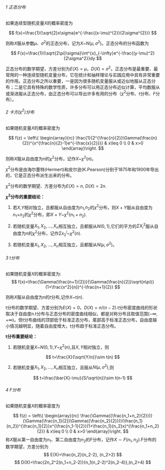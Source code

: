 ###### 1 正态分布

如果连续型随机变量$X$的概率密度为

$$
f(x)=\frac{1}{\sqrt{2}x\sigma}e^{-\frac{(x-\mu)^{2}}{2\sigma^{2}}}
$$

则称$X$服从参数$\mu$、$\sigma^{2}$的正态分布，记为$X$~$N(\mu,\sigma^{2})$。正态分布的分布函数为

$$ 
F(x)=\frac{1}{\sqrt{2\pi}\sigma}\int^{x}_{-\infty}e^{-\frac{(y-\mu)^2}{2\sigma^2}}dy
$$

正态分布的数学期望，方差分别为$E(X)=\mu$，$D(X)=\sigma^{2}$。正态分布是最重要、最常用的一种连续型随机变量分布，它在统计和抽样理论与实践应用中具有非常重要的作用。正态分布之所以重要，一是因为很多随机变量服从或近似地服从正态分布；二是它具有特殊的数学性质，许多分布可以用正态分布近似计算，平均数服从或渐进服从正态分布，由正态分布可以导出许多有用的分布（$\chi^2$分布、$t$分布、$F$分布）。

###### 2 卡方($\chi^{2}$)分布

如果随机变量$X$的概率密度为

$$
f(z) = \left\{ 
\begin{array}{rc}
\frac{1}{2^{\frac{n}{2}}\Gamma(\frac{n}{2})^{x^{\frac{n}{2}-1}e^{-\frac{x}{2}}}} & x\leq 0 \\ 
0 & x>0
\end{array}\right.
$$

则称$X$服从自由度为$n$的$\chi^2$分布，记作$X$~$\chi^2(n)$。

$\chi^2$分布是由海尔墨特(Hermert)和皮尔逊(K.Pearson)分别于1875年和1900年导出的，它是正态分布派生出来的分布。

$\chi^2$分布的数学期望、方差分布为$E(X)=n$, $D(X)=2n$.

**$\chi^2$分布的重要结论：**

1. 若$X$,$Y$相对独立，且都服从自由度为$n_1$,$n_2$的$\chi^2$分布，则$X+Y$服从自由度为$n_1+$$n_2$的$\chi^2$分布，即$X+Y$~$\chi^2(n_1+n_2)$.

2. 若随机变量$X_1,X_2,...,X_n$相互独立，且都服从$N(0,1)$,它们的平方的$\Sigma{X_{i}^{2}}$服从自由度为$n$的$\chi^2$分布，记作$\Sigma{x_{2}^{i}}$~$\chi^2(n)$.

3. 若随机变量$X_1,X_2,...,X_n$相互独立，且都服从$N(\mu,\sigma^2)$。

###### 3 t分布

如果随机变量$X$的概率密度为:
$$
f(x)=\frac{\Gamma(\frac{n+1}{2})}{\Gamma(\frac{n}{2})\sqrt{n\pi}}(1+\frac{x^2}{n})^{-\frac{n+1}{2}}
$$

则称$X$服从自由度为$n$的$t$分布,记作$X$~$t(n)$.

t分布的数学期望、方差分别为$E(X)=0$，$D(X)=n/(n-2)$.t分布密度曲线的形状取决于自由度n.t分布与正态分布的密度曲线相似，都是对称分布且取值范围$(-\infty,+\infty)$。但t分布曲线的顶部低于标准正态分布，尾部高于标准正态分布，自由度越小情况越明显，随着自由度增大，t分布趋于标准正态分布。

**t分布重要结论：**
1. 若随机变量$X$~$N(0,1)$,$Y$~$\chi^2(n)$,且$X,Y$相对独立，则

$$
t=\frac{X}{\sqrt{Y/n}}\sim t(n)
$$

2. 若随机变量$X_1,X_2,...,X_n$相互独立，且服从$N(\mu,\sigma^2)$,则

$$
t=\frac{\bar{X}-\mu}{S/\sqrt{n}}\sim t(n-1)
$$

###### 4 F分布
如果随机变量$X$的概率密度为

$$
f(z) = \left\{ 
\begin{array}{rc}
\frac{\Gamma({\frac{n_1+n_2}{2}})}{\Gamma(\frac{n_1}{2})\Gamma({\frac{n_2}{2}})}(\frac{n_1}{n_2})^{\frac{n_1}{2}}x^{\frac{n_1-1}{2}}(1+\frac{n_1}{n_2}x)^{\frac{n_1+n_2}{2}} & x\leq 0 \\ 
0 & x>0
\end{array}\right.
$$
称$X$服从第一自由度为$n_1$、第二自由度为$n_2$的F分布，记作$X\sim F(n_1,n_2)$.F分布的数学期望，方差分别为
$$
E(X)=\frac{n_2}{n_2-2}, (n_2>2)
$$
$$
D(X)=\frac{2n_2^2(n_1+n_2-2)}{n_1(n_2-2)^2(n_2-4)},(n_2>4)
$$